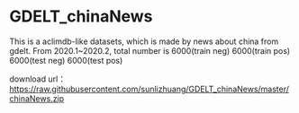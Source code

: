 # GDELT_chinaNews
This is a aclimdb-like datasets, which is made by news about china from gdelt. From 2020.1~2020.2, total number is 6000(train neg) 6000(train pos) 6000(test neg) 6000(test pos)

download url：https://raw.githubusercontent.com/sunlizhuang/GDELT_chinaNews/master/chinaNews.zip





